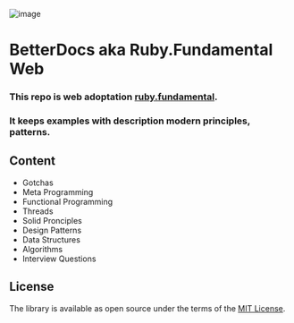 ![image](http://res.cloudinary.com/dtoqqxqjv/image/upload/c_scale,w_112/v1534700660/github/Garnet_PNG_Clipart-794.png)

# BetterDocs aka Ruby.Fundamental Web
### This repo is web adoptation [ruby.fundamental](https://github.com/khusnetdinov/ruby.fundamental).
### It keeps examples with description modern principles, patterns.

## Content

- Gotchas
- Meta Programming
- Functional Programming
- Threads
- Solid Pronciples
- Design Patterns
- Data Structures
- Algorithms
- Interview Questions

## License

The library is available as open source under the terms of the [MIT License](http://opensource.org/licenses/MIT).
